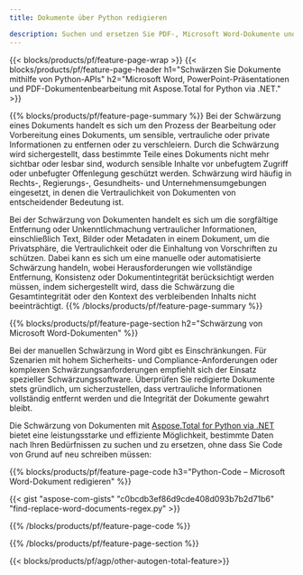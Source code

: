 ```yaml
---
title: Dokumente über Python redigieren 

description: Suchen und ersetzen Sie PDF-, Microsoft Word-Dokumente und PowerPoint-Präsentationsdaten über Ihre Python-Anwendung.
---
```


{{< blocks/products/pf/feature-page-wrap >}}
{{< blocks/products/pf/feature-page-header h1="Schwärzen Sie Dokumente mithilfe von Python-APIs" h2="Microsoft Word, PowerPoint-Präsentationen und PDF-Dokumentenbearbeitung mit Aspose.Total for Python via .NET." >}}

{{% blocks/products/pf/feature-page-summary %}}
Bei der Schwärzung eines Dokuments handelt es sich um den Prozess der Bearbeitung oder Vorbereitung eines Dokuments, um sensible, vertrauliche oder private Informationen zu entfernen oder zu verschleiern. Durch die Schwärzung wird sichergestellt, dass bestimmte Teile eines Dokuments nicht mehr sichtbar oder lesbar sind, wodurch sensible Inhalte vor unbefugtem Zugriff oder unbefugter Offenlegung geschützt werden. Schwärzung wird häufig in Rechts-, Regierungs-, Gesundheits- und Unternehmensumgebungen eingesetzt, in denen die Vertraulichkeit von Dokumenten von entscheidender Bedeutung ist.<br />

Bei der Schwärzung von Dokumenten handelt es sich um die sorgfältige Entfernung oder Unkenntlichmachung vertraulicher Informationen, einschließlich Text, Bilder oder Metadaten in einem Dokument, um die Privatsphäre, die Vertraulichkeit oder die Einhaltung von Vorschriften zu schützen. Dabei kann es sich um eine manuelle oder automatisierte Schwärzung handeln, wobei Herausforderungen wie vollständige Entfernung, Konsistenz oder Dokumentintegrität berücksichtigt werden müssen, indem sichergestellt wird, dass die Schwärzung die Gesamtintegrität oder den Kontext des verbleibenden Inhalts nicht beeinträchtigt.
{{% /blocks/products/pf/feature-page-summary  %}}

{{% blocks/products/pf/feature-page-section  h2="Schwärzung von Microsoft Word-Dokumenten" %}}

Bei der manuellen Schwärzung in Word gibt es Einschränkungen. Für Szenarien mit hohem Sicherheits- und Compliance-Anforderungen oder komplexen Schwärzungsanforderungen empfiehlt sich der Einsatz spezieller Schwärzungssoftware. Überprüfen Sie redigierte Dokumente stets gründlich, um sicherzustellen, dass vertrauliche Informationen vollständig entfernt werden und die Integrität der Dokumente gewahrt bleibt. <br />

Die Schwärzung von Dokumenten mit [Aspose.Total for Python via .NET](https://products.aspose.com/total/python-net/) bietet eine leistungsstarke und effiziente Möglichkeit, bestimmte Daten nach Ihren Bedürfnissen zu suchen und zu ersetzen, ohne dass Sie Code von Grund auf neu schreiben müssen:

{{% blocks/products/pf/feature-page-code h3="Python-Code – Microsoft Word-Dokument redigieren" %}}

{{< gist "aspose-com-gists" "c0bcdb3ef86d9cde408d093b7b2d71b6" "find-replace-word-documents-regex.py" >}}

{{% /blocks/products/pf/feature-page-code  %}}

{{% /blocks/products/pf/feature-page-section %}}

{{< blocks/products/pf/agp/other-autogen-total-feature>}}
